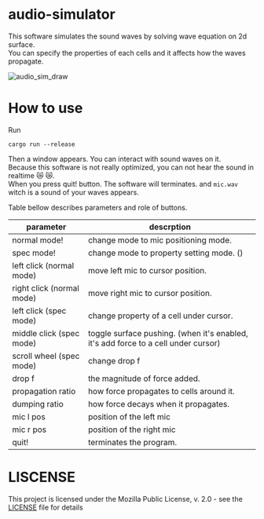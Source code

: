 # audio-simulator

This software simulates the sound waves by solving wave equation on 2d surface.  
You can specify the properties of each cells and it affects how the waves propagate.  

![audio_sim_draw](https://user-images.githubusercontent.com/29710855/104086939-55576280-529f-11eb-8def-b1c8e3e6c0ac.gif)

# How to use

Run

    cargo run --release

Then a window appears. You can interact with sound waves on it.  
Because this software is not really optimized, you can not hear the sound in realtime :crying_cat_face: :crying_cat_face:.  
When you press quit! button. The software will terminates. and `mic.wav` witch is a sound of your waves appears.  

Table bellow describes parameters and role of buttons.

| parameter                 | descrption                                                                         |
| ------------------------- | ---------------------------------------------------------------------------------- |
| normal mode!              | change mode to mic positioning mode.                                               |
| spec mode!                | change mode to property setting mode. ()                                           |
| left click (normal mode)  | move left mic to cursor position.                                                  |
| right click (normal mode) | move right mic to cursor position.                                                 |
| left click (spec mode)    | change property of a cell under cursor.                                            |
| middle click (spec mode)  | toggle surface pushing. (when it's enabled, it's add force to a cell under cursor) |
| scroll wheel (spec mode)  | change drop f                                                                      |
| drop f                    | the magnitude of force added.                                                      |
| propagation ratio         | how force propagates to cells around it.                                           |
| dumping ratio             | how force decays when it propagates.                                               |
| mic l pos                 | position of the left mic                                                           |
| mic r pos                 | position of the right mic                                                          |
| quit!                     | terminates the program.                                                            |

# LISCENSE

This project is licensed under the Mozilla Public License, v. 2.0 - see the [LICENSE](LICENSE) file for details

